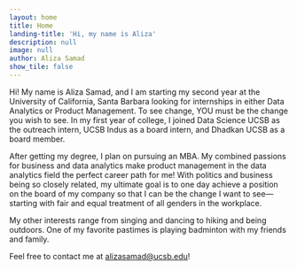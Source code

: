 ```yaml
---
layout: home
title: Home
landing-title: 'Hi, my name is Aliza'
description: null
image: null
author: Aliza Samad
show_tile: false
---
```


Hi! My name is Aliza Samad, and I am starting my second year at the University of California, Santa Barbara looking for internships in either Data Analytics or Product Management. To see change, YOU must be the change you wish to see. In my first year of college, I joined Data Science UCSB as the outreach intern, UCSB Indus as a board intern, and Dhadkan UCSB as a board member. 

After getting my degree, I plan on pursuing an MBA. My combined passions for business and data analytics make product management in the data analytics field the perfect career path for me! With politics and business being so closely related, my ultimate goal is to one day achieve a position on the board of my company so that I can be the change I want to see— starting with fair and equal treatment of all genders in the workplace.

My other interests range from singing and dancing to hiking and being outdoors. One of my favorite pastimes is playing badminton with my friends and family.

Feel free to contact me at alizasamad@ucsb.edu!
